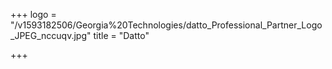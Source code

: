 +++
logo = "/v1593182506/Georgia%20Technologies/datto_Professional_Partner_Logo_JPEG_nccuqv.jpg"
title = "Datto"

+++
